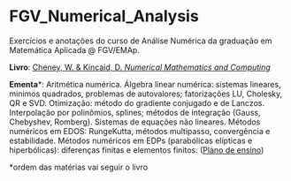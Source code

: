 # FGV_Numerical_Analysis

Exercícios e anotações do curso de Análise Numérica da graduação em Matemática Aplicada @ FGV/EMAp.

**Livro**: [Cheney, W. & Kincaid, D. *Numerical Mathematics and Computing*](https://books.google.com.br/books?id=PewJAAAAQBAJ&pg=PA20&dq=numerical+mathematics+and+computing+chapter+1&hl=pt-BR&sa=X&ved=0ahUKEwjVk7e0qs7cAhVBi1kKHbeFCxsQuwUIDTAA#v=onepage&q=numerical%20mathematics%20and%20computing%20chapter%201&f=false)

**Ementa**\*: Aritmética numérica. Álgebra linear numérica: sistemas lineares, minimos quadrados,
problemas de autovalores; fatorizações LU, Cholesky, QR e SVD. Otimização: método do gradiente
conjugado e de Lanczos. Interpolação por polinômios, splines; métodos de integração (Gauss,
Chebyshev, Romberg). Sistemas de equações não lineares. Métodos numéricos em EDOS: RungeKutta,
métodos multipasso, convergência e estabilidade. Métodos numéricos em EDPs (parabólicas
elípticas e hiperbólicas): diferenças finitas e elementos finitos. ([Plano de ensino](https://emap.fgv.br/sites/emap.fgv.br/files/u77/8o_periodo_-_analise_numerica-paulo_cezar_e_moacyr.pdf))

\*ordem das matérias vai seguir o livro

